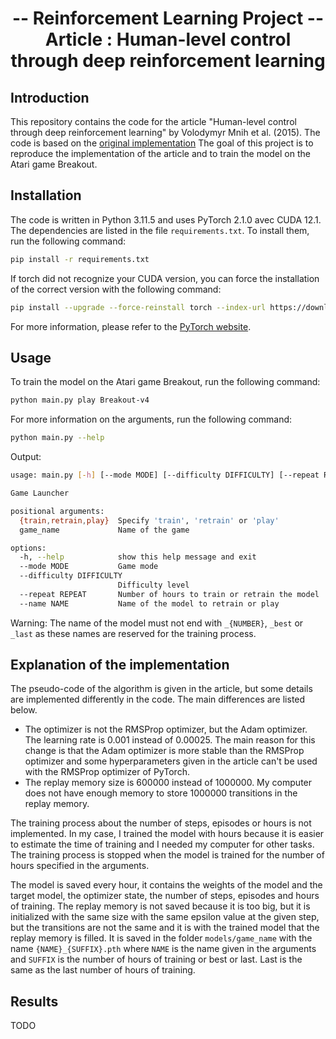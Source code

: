 # <div align="center"> -- Reinforcement Learning Project -- <br/> Article : Human-level control through deep reinforcement learning</div>

## Introduction

This repository contains the code for the article "Human-level control through deep reinforcement learning" by Volodymyr Mnih et al. (2015). The code is based on the [original implementation](content/article.pdf)
The goal of this project is to reproduce the implementation of the article and to train the model on the Atari game Breakout.

## Installation

The code is written in Python 3.11.5 and uses PyTorch 2.1.0 avec CUDA 12.1. The dependencies are listed in the file `requirements.txt`. To install them, run the following command:

```bash
pip install -r requirements.txt
```

If torch did not recognize your CUDA version, you can force the installation of the correct version with the following command:

```bash
pip install --upgrade --force-reinstall torch --index-url https://download.pytorch.org/whl/cu121
```

For more information, please refer to the [PyTorch website](https://pytorch.org/get-started/locally/).

## Usage

To train the model on the Atari game Breakout, run the following command:

```bash
python main.py play Breakout-v4
```

For more information on the arguments, run the following command:

```bash
python main.py --help
```

Output:

```bash
usage: main.py [-h] [--mode MODE] [--difficulty DIFFICULTY] [--repeat REPEAT] [--name NAME] {train,retrain,play} game_name

Game Launcher

positional arguments:
  {train,retrain,play}  Specify 'train', 'retrain' or 'play'
  game_name             Name of the game

options:
  -h, --help            show this help message and exit
  --mode MODE           Game mode
  --difficulty DIFFICULTY
                        Difficulty level
  --repeat REPEAT       Number of hours to train or retrain the model
  --name NAME           Name of the model to retrain or play
```

Warning: The name of the model must not end with `_{NUMBER}`, `_best` or `_last` as these names are reserved for the training process.

## Explanation of the implementation

The pseudo-code of the algorithm is given in the article, but some details are implemented differently in the code. The main differences are listed below.

- The optimizer is not the RMSProp optimizer, but the Adam optimizer. The learning rate is 0.001 instead of 0.00025. The main reason for this change is that the Adam optimizer is more stable than the RMSProp optimizer and some hyperparameters given in the article can't be used with the RMSProp optimizer of PyTorch.
- The replay memory size is 600000 instead of 1000000. My computer does not have enough memory to store 1000000 transitions in the replay memory.

The training process about the number of steps, episodes or hours is not implemented. In my case, I trained the model with hours because it is easier to estimate the time of training and I needed my computer for other tasks. The training process is stopped when the model is trained for the number of hours specified in the arguments.

The model is saved every hour, it contains the weights of the model and the target model, the optimizer state, the number of steps, episodes and hours of training. The replay memory is not saved because it is too big, but it is initialized with the same size with the same epsilon value at the given step, but the transitions are not the same and it is with the trained model that the replay memory is filled.
It is saved in the folder `models/game_name` with the name `{NAME}_{SUFFIX}.pth` where `NAME` is the name given in the arguments and `SUFFIX` is the number of hours of training or best or last. Last is the same as the last number of hours of training.

## Results

TODO